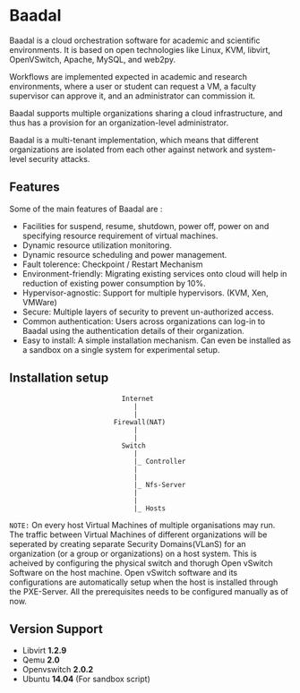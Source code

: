 Baadal
============

Baadal is a cloud orchestration software for academic and scientific environments. It is based on open technologies like Linux, KVM, libvirt, OpenVSwitch, Apache, MySQL, and web2py. 

Workflows are implemented expected in academic and research environments, where a user or student can request a VM, a faculty supervisor can approve it, and an administrator can commission it. 

Baadal supports multiple organizations sharing a cloud infrastructure, and thus has a provision for an organization-level administrator. 

Baadal is a multi-tenant implementation, which means that different organizations are isolated from each other against network and system-level security attacks.

Features
--------

Some of the main features of Baadal are :
* Facilities for suspend, resume, shutdown, power off, power on and specifying resource requirement of virtual machines.
* Dynamic resource utilization monitoring.
* Dynamic resource scheduling and power management.
* Fault tolerence: Checkpoint / Restart Mechanism
* Environment-friendly: Migrating existing services onto cloud will help in reduction of existing power consumption by 10%.
* Hypervisor-agnostic: Support for multiple hypervisors. (KVM, Xen, VMWare)
* Secure: Multiple layers of security to prevent un-authorized access. 
* Common authentication: Users across organizations can log-in to Baadal using the authentication details of their organization.
* Easy to install: A simple installation mechanism. Can even be  installed as a sandbox on a single system for experimental setup. 


Installation setup
------------------

                                Internet
                                   |
                                   |
                              Firewall(NAT)
                                   |
                                   |
                                Switch
                                   |
                                   |_ Controller
                                   |
                                   |
                                   |_ Nfs-Server
                                   |
                                   |
                                   |_ Hosts


`NOTE:` On every host Virtual Machines of multiple organisations may run. The traffic between Virtual Machines of different organizations will be seperated by creating separate Security Domains(VLanS) for an organization (or a group or organizations) on a host system. This is acheived by configuring the physical switch and thorugh Open vSwitch Software on the host machine. Open vSwitch software and its configurations are automatically setup when the host is installed through the PXE-Server. All the prerequisites needs to be configured manually as of now.

Version Support
---------------

- Libvirt **1.2.9**
- Qemu **2.0**
- Openvswitch **2.0.2**
- Ubuntu **14.04** (For sandbox script)


